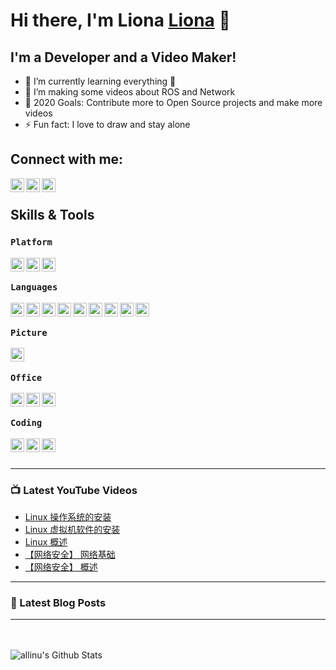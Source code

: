 # Hi there, I'm Liona [Liona][website] 👋

## I'm a Developer and a Video Maker!
<!-- - 🔭 I’m currently working on a [VS Code Course][website]! -->
- 🌱 I’m currently learning everything 🤣
- 👯 I’m making some videos about ROS and Network
- 🥅 2020 Goals: Contribute more to Open Source projects and make more videos
- ⚡ Fun fact: I love to draw and stay alone

## Connect with me:

[<img align="left" alt="Liona | Github" width="22px" src="https://cdn.jsdelivr.net/npm/simple-icons@v3/icons/github.svg" />][website]

[<img align="left" alt="Liona | YouTube" width="22px" src="https://cdn.jsdelivr.net/npm/simple-icons@v3/icons/youtube.svg" />][youtube]

[<img align="left" alt="Liona | Bilibili" width="22px" src="https://cdn.jsdelivr.net/npm/simple-icons@3.4.0/icons/bilibili.svg" />][bilibili]

<br />

## Skills & Tools

### `Platform`

<img align="left" alt="linux" width="22px" src="https://cdn.jsdelivr.net/npm/simple-icons@3.4.0/icons/linux.svg" />
<img align="left" alt="Mac" width="22px" src="https://cdn.jsdelivr.net/npm/simple-icons@3.4.0/icons/apple.svg" />
<img align="left" alt="windows" width="22px" src="https://cdn.jsdelivr.net/npm/simple-icons@3.4.0/icons/windows.svg" />

<br />


### `Languages`

<img align="left" alt="markdown" width="22px" src="https://cdn.jsdelivr.net/npm/simple-icons@3.4.0/icons/markdown.svg" />
<img align="left" alt="python" width="22px" src="https://cdn.jsdelivr.net/npm/simple-icons@3.4.0/icons/python.svg" />
<img align="left" alt="docker" width="22px" src="https://cdn.jsdelivr.net/npm/simple-icons@3.4.0/icons/docker.svg" />
<img align="left" alt="go" width="22px" src="https://cdn.jsdelivr.net/npm/simple-icons@3.4.0/icons/go.svg" />
<img align="left" alt="html" width="22px" src="https://cdn.jsdelivr.net/npm/simple-icons@3.4.0/icons/html5.svg" />
<img align="left" alt="css" width="22px" src="https://cdn.jsdelivr.net/npm/simple-icons@3.4.0/icons/css3.svg" />
<img align="left" alt="js" width="22px" src="https://cdn.jsdelivr.net/npm/simple-icons@3.4.0/icons/javascript.svg" />
<img align="left" alt="node" width="22px" src="https://cdn.jsdelivr.net/npm/simple-icons@3.4.0/icons/node-dot-js.svg" />
<img align="left" alt="npm" width="22px" src="https://cdn.jsdelivr.net/npm/simple-icons@3.4.0/icons/npm.svg" />

<br />

### `Picture`

<img align="left" alt="ps" width="22px" src="https://cdn.jsdelivr.net/npm/simple-icons@3.4.0/icons/adobephotoshop.svg" />

<br />

### `Office`

<img align="left" alt="word" width="22px" src="https://cdn.jsdelivr.net/npm/simple-icons@3.4.0/icons/microsoftword.svg" />
<img align="left" alt="excel" width="22px" src="https://cdn.jsdelivr.net/npm/simple-icons@3.4.0/icons/microsoftexcel.svg" />
<img align="left" alt="ppt" width="22px" src="https://cdn.jsdelivr.net/npm/simple-icons@3.4.0/icons/microsoftpowerpoint.svg" />

<br />

###  `Coding`

<img align="left" alt="code" width="22px" src="https://cdn.jsdelivr.net/npm/simple-icons@3.4.0/icons/visualstudiocode.svg" />
<img align="left" alt="code" width="22px" src="https://cdn.jsdelivr.net/npm/simple-icons@3.4.0/icons/sublimetext.svg" />
<img align="left" alt="code" width="22px" src="https://cdn.jsdelivr.net/npm/simple-icons@3.4.0/icons/pycharm.svg" />



<br />
<br />

---

### 📺 Latest YouTube Videos
<!-- YOUTUBE:START -->
- [Linux 操作系统的安装](https://www.youtube.com/watch?v=h0rwgAqlOys)
- [Linux 虚拟机软件的安装](https://www.youtube.com/watch?v=kpWI-RSn-iM)
- [Linux 概述](https://www.youtube.com/watch?v=YskCgXgu578)
- [【网络安全】 网络基础](https://www.youtube.com/watch?v=wCYnzBdDfKw)
- [【网络安全】 概述](https://www.youtube.com/watch?v=j3VGUNcwLZ4)
<!-- YOUTUBE:END -->

---

### 📕 Latest Blog Posts
<!-- BLOG-POST-LIST:START -->
<!-- BLOG-POST-LIST:END -->

---
<br />
<br />

<img align="left" alt="allinu's Github Stats" src="https://github-readme-stats.vercel.app/api?username=allinu&show_icons=true&hide_border=true" />

[website]: https://github.com/allinu
[youtube]: https://www.youtube.com/channel/UCVqJ1lGsvQiaOgLr_BRHSIA
[bilibili]: https://space.bilibili.com/226944104